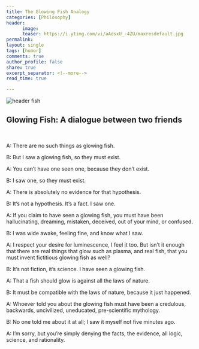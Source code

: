 ```yaml
---
title: The Glowing Fish Analogy
categories: [Philosophy]
header:
      image: 
      teaser: https://i.ytimg.com/vi/aAdsxU_-4ZU/maxresdefault.jpg
permalink: 
layout: single
tags: [humor]
comments: true
author_profile: false
share: true
excerpt_separator: <!--more-->
read_time: true

---
```



![header fish]()

## Glowing Fish: A dialogue between two friends

<br>

A: There are no such things as glowing fish.

B: But I saw a glowing fish, so they must exist. 

A: You can’t have one seen one, because they don’t exist. 

B: I saw one, so they must exist. 

A: There is absolutely no evidence for that hypothesis.

B: It’s not a hypothesis. It’s a fact. I saw one. 

A: If you claim to have seen a glowing fish, you must have been hallucinating, dreaming, mistaken, deceived, out of your mind, or confused. 

B: I was wide awake, feeling fine, and know what I saw. 

A: I respect your desire for luminescence, I feel it too. But isn’t it enough that there are real things that glow such as plasma, and real fish, that you must invent fictitious glowing fish as well?  

B: It’s not fiction, it’s science. I have seen a glowing fish. 

A: That a fish should glow is against all the laws of nature. 

B: It must be compatible with the laws of nature, because it just happened. 

A: Whoever told you about the glowing fish must have been a credulous, backwards, uncivilized, uneducated, pre-scientific mythology. 

B: No one told me about it at all; I saw it myself not five minutes ago. 

A: I’m sorry, but you’re simply denying the facts, the evidence, all logic, science, and rationality. 
